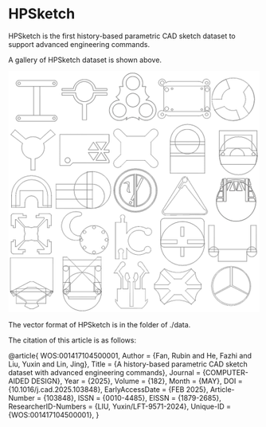 # HPSketch

HPSketch is the first history-based parametric CAD sketch dataset to support advanced engineering commands.

A gallery of HPSketch dataset is shown above.

![image](https://github.com/fazhihe/HPSketch/blob/main/A%20gallery%20of%20HPSketch.png)

The vector format of HPSketch is in the folder of ./data.

The citation of this article is as follows:

@article{ WOS:001417104500001,
Author = {Fan, Rubin and He, Fazhi and Liu, Yuxin and Lin, Jing},
Title = {A history-based parametric CAD sketch dataset with advanced engineering
   commands},
Journal = {COMPUTER-AIDED DESIGN},
Year = {2025},
Volume = {182},
Month = {MAY},
DOI = {10.1016/j.cad.2025.103848},
EarlyAccessDate = {FEB 2025},
Article-Number = {103848},
ISSN = {0010-4485},
EISSN = {1879-2685},
ResearcherID-Numbers = {LIU, Yuxin/LFT-9571-2024},
Unique-ID = {WOS:001417104500001},
}
